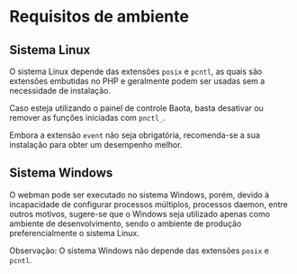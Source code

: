 # Requisitos de ambiente


## Sistema Linux
O sistema Linux depende das extensões `posix` e `pcntl`, as quais são extensões embutidas no PHP e geralmente podem ser usadas sem a necessidade de instalação.

Caso esteja utilizando o painel de controle Baota, basta desativar ou remover as funções iniciadas com `pnctl_`.

Embora a extensão `event` não seja obrigatória, recomenda-se a sua instalação para obter um desempenho melhor.

## Sistema Windows
O webman pode ser executado no sistema Windows, porém, devido à incapacidade de configurar processos múltiplos, processos daemon, entre outros motivos, sugere-se que o Windows seja utilizado apenas como ambiente de desenvolvimento, sendo o ambiente de produção preferencialmente o sistema Linux.

Observação: O sistema Windows não depende das extensões `posix` e `pcntl`.
